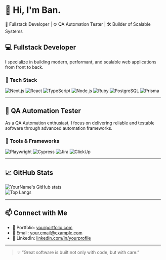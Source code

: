 # 👋 Hi, I'm Ban.
🎯 Fullstack Developer | ⚙️ QA Automation Tester | 🛠 Builder of Scalable Systems

## 💻 Fullstack Developer

I specialize in building modern, performant, and scalable web applications from front to back.

### 🚀 Tech Stack
![Next.js](https://img.shields.io/badge/-Next.js-000000?style=flat&logo=next.js)
![React](https://img.shields.io/badge/-React-61DAFB?style=flat&logo=react)
![TypeScript](https://img.shields.io/badge/-TypeScript-3178C6?style=flat&logo=typescript)
![Node.js](https://img.shields.io/badge/-Node.js-339933?style=flat&logo=node.js)
![Ruby](https://img.shields.io/badge/-Ruby-CC342D?style=flat&logo=ruby)
![PostgreSQL](https://img.shields.io/badge/-PostgreSQL-336791?style=flat&logo=postgresql)
![Prisma](https://img.shields.io/badge/-Prisma-2D3748?style=flat&logo=prisma)

---
## 🧪 QA Automation Tester

As a QA Automation enthusiast, I focus on delivering reliable and testable software through advanced automation frameworks.

### 🧰 Tools & Frameworks
![Playwright](https://img.shields.io/badge/-Playwright-2EAD33?style=flat&logo=playwright)
![Cypress](https://img.shields.io/badge/-Cypress-17202C?style=flat&logo=cypress)
![Jira](https://img.shields.io/badge/-Jira-0052CC?style=flat&logo=jira)
![ClickUp](https://img.shields.io/badge/-ClickUp-7B68EE?style=flat&logo=clickup)

---
## 📈 GitHub Stats

![YourName's GitHub stats](https://github-readme-stats.vercel.app/api?username=yourusername&show_icons=true&theme=radical)  
![Top Langs](https://github-readme-stats.vercel.app/api/top-langs/?username=yourusername&layout=compact)

---

## 📫 Connect with Me
- 💼 Portfolio: [yourportfolio.com](https://yourportfolio.com)
- 📨 Email: your.email@example.com
- 💬 LinkedIn: [linkedin.com/in/yourprofile](https://linkedin.com/in/yourprofile)

---

> 💡 “Great software is built not only with code, but with care.”
